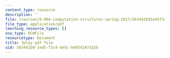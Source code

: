 ```yaml
---
content_type: resource
description: ''
file: /courses/6-004-computation-structures-spring-2017/563442b91ed5f3c4de5cb4934247a32b_776ZuSOo6hg.pdf
file_type: application/pdf
learning_resource_types: []
ocw_type: OCWFile
resourcetype: Document
title: 3play pdf file
uid: 563442b9-1ed5-f3c4-de5c-b4934247a32b
---
```

